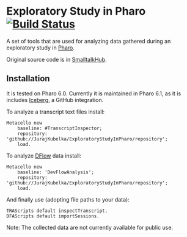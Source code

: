 # Exploratory Study in Pharo [![Build Status](https://travis-ci.org/JurajKubelka/ExploratoryStudyInPharo.svg?branch=master)](https://travis-ci.org/JurajKubelka/ExploratoryStudyInPharo)

A set of tools that are used for analyzing data gathered during an exploratory study in [Pharo](http://pharo.org).

Original source code is in [SmalltalkHub](http://www.smalltalkhub.com/#!/~JurajKubelka/ExploratoryStudyInPharo/).

## Installation 

It is tested on Pharo 6.0.
Currently it is maintained in Pharo 6.1, as it is includes [Iceberg](https://github.com/pharo-vcs/iceberg), a GitHub integration.

To analyze a transcript text files install:

```Smalltalk
Metacello new
    baseline: #TranscriptInspector;
    repository: 'github://JurajKubelka/ExploratoryStudyInPharo/repository';
    load.
```

To analyze [DFlow](http://dflow.inf.usi.ch) data install:

```Smalltalk
Metacello new
	baseline: 'DevFlowAnalysis';
	repository: 'github://JurajKubelka/ExploratoryStudyInPharo/repository';
	load.
```

And finally use (adopting file paths to your data):

```Smalltalk
TRAScripts default inspectTranscript.
DFAScripts default importSessions.
```

Note: The collected data are not currently available for public use.
